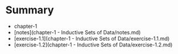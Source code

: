 # Summary

* chapter-1
 * [notes](chapter-1 - Inductive Sets of Data/notes.md)
 * [exercise-1.1](chapter-1 - Inductive Sets of Data/exercise-1.1.md)
 * [exercise-1.2](chapter-1 - Inductive Sets of Data/exercise-1.2.md)